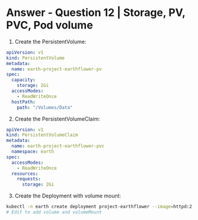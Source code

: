 # Answer - Question 12 | Storage, PV, PVC, Pod volume

1. Create the PersistentVolume:
```yaml
apiVersion: v1
kind: PersistentVolume
metadata:
  name: earth-project-earthflower-pv
spec:
  capacity:
    storage: 2Gi
  accessModes:
    - ReadWriteOnce
  hostPath:
    path: "/Volumes/Data"
```

2. Create the PersistentVolumeClaim:
```yaml
apiVersion: v1
kind: PersistentVolumeClaim
metadata:
  name: earth-project-earthflower-pvc
  namespace: earth
spec:
  accessModes:
    - ReadWriteOnce
  resources:
    requests:
      storage: 2Gi
```

3. Create the Deployment with volume mount:
```bash
kubectl -n earth create deployment project-earthflower --image=httpd:2.4.41-alpine --dry-run=client -oyaml > deployment.yaml
# Edit to add volume and volumeMount
```
